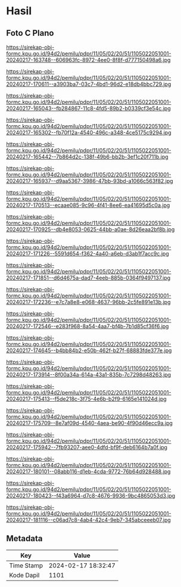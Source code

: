 # Hasil

## Foto C Plano

https://sirekap-obj-formc.kpu.go.id/94d2/pemilu/pdpr/11/05/02/20/51/1105022051001-20240217-163748--606963fc-8972-4ee0-8f8f-d777150498a6.jpg

https://sirekap-obj-formc.kpu.go.id/94d2/pemilu/pdpr/11/05/02/20/51/1105022051001-20240217-170611--a3903ba7-03c7-4bd1-96d2-e18db4bbc729.jpg

https://sirekap-obj-formc.kpu.go.id/94d2/pemilu/pdpr/11/05/02/20/51/1105022051001-20240217-165043--fb284867-11c8-4fd5-89b2-b0339cf3e54c.jpg

https://sirekap-obj-formc.kpu.go.id/94d2/pemilu/pdpr/11/05/02/20/51/1105022051001-20240217-165302--fb70f12a-4540-496c-a348-4ce5175c9294.jpg

https://sirekap-obj-formc.kpu.go.id/94d2/pemilu/pdpr/11/05/02/20/51/1105022051001-20240217-165442--7b864d2c-138f-49b6-bb2b-3ef1c20f711b.jpg

https://sirekap-obj-formc.kpu.go.id/94d2/pemilu/pdpr/11/05/02/20/51/1105022051001-20240217-165937--d9aa5367-3986-47bb-93bd-a1066c563f82.jpg

https://sirekap-obj-formc.kpu.go.id/94d2/pemilu/pdpr/11/05/02/20/51/1105022051001-20240217-170513--ecaae085-9c96-4f41-8ee6-ea41695d5c0a.jpg

https://sirekap-obj-formc.kpu.go.id/94d2/pemilu/pdpr/11/05/02/20/51/1105022051001-20240217-170925--db4e8053-0625-44bb-a0ae-8d26eaa2bf8b.jpg

https://sirekap-obj-formc.kpu.go.id/94d2/pemilu/pdpr/11/05/02/20/51/1105022051001-20240217-171226--5591d654-f362-4a40-a6eb-d3ab1f7acc9c.jpg

https://sirekap-obj-formc.kpu.go.id/94d2/pemilu/pdpr/11/05/02/20/51/1105022051001-20240217-171851--d6d4675a-dad7-4eeb-885b-0364f9497137.jpg

https://sirekap-obj-formc.kpu.go.id/94d2/pemilu/pdpr/11/05/02/20/51/1105022051001-20240217-172236--e7c7a8e8-e068-4637-96bb-2c5fe891e13b.jpg

https://sirekap-obj-formc.kpu.go.id/94d2/pemilu/pdpr/11/05/02/20/51/1105022051001-20240217-172546--e283f968-8a54-4aa7-bf4b-7b1d85cf36f6.jpg

https://sirekap-obj-formc.kpu.go.id/94d2/pemilu/pdpr/11/05/02/20/51/1105022051001-20240217-174645--b4bb84b2-e50b-462f-b27f-68883fde377e.jpg

https://sirekap-obj-formc.kpu.go.id/94d2/pemilu/pdpr/11/05/02/20/51/1105022051001-20240217-173914--8f00a34a-614a-43a1-835b-7c7298d48263.jpg

https://sirekap-obj-formc.kpu.go.id/94d2/pemilu/pdpr/11/05/02/20/51/1105022051001-20240217-175413--f5de218c-3f75-4e6b-b2f9-6165e141024d.jpg

https://sirekap-obj-formc.kpu.go.id/94d2/pemilu/pdpr/11/05/02/20/51/1105022051001-20240217-175709--8e7af09d-4540-4aea-be90-4f90d46ecc9a.jpg

https://sirekap-obj-formc.kpu.go.id/94d2/pemilu/pdpr/11/05/02/20/51/1105022051001-20240217-175942--7fb93207-aee0-4dfd-bf9f-deb6164b7a0f.jpg

https://sirekap-obj-formc.kpu.go.id/94d2/pemilu/pdpr/11/05/02/20/51/1105022051001-20240217-180101--08abb116-d1eb-4cda-9772-76b64d928488.jpg

https://sirekap-obj-formc.kpu.go.id/94d2/pemilu/pdpr/11/05/02/20/51/1105022051001-20240217-180423--f43a6964-d7c8-4676-9936-9bc4865053d3.jpg

https://sirekap-obj-formc.kpu.go.id/94d2/pemilu/pdpr/11/05/02/20/51/1105022051001-20240217-181116--c06ad7c8-4ab4-42c4-9eb7-345abceeeb07.jpg


## Metadata

| Key        | Value               |
| ---------- | ------------------- |
| Time Stamp | 2024-02-17 18:32:47 |
| Kode Dapil | 1101                |



